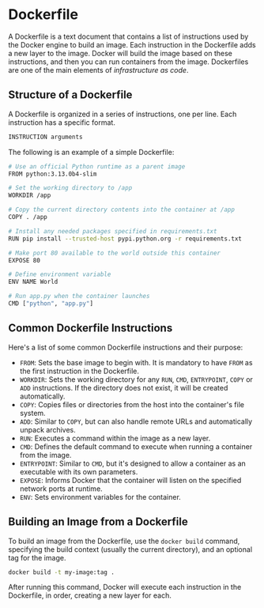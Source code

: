 # Dockerfile

A Dockerfile is a text document that contains a list of instructions used by the Docker engine to build an image. Each instruction in the Dockerfile adds a new layer to the image. Docker will build the image based on these instructions, and then you can run containers from the image. Dockerfiles are one of the main elements of *infrastructure as code*.

## Structure of a Dockerfile

A Dockerfile is organized in a series of instructions, one per line. Each instruction has a specific format.

```bash
INSTRUCTION arguments
```

The following is an example of a simple Dockerfile:

```bash
# Use an official Python runtime as a parent image
FROM python:3.13.0b4-slim

# Set the working directory to /app
WORKDIR /app

# Copy the current directory contents into the container at /app
COPY . /app

# Install any needed packages specified in requirements.txt
RUN pip install --trusted-host pypi.python.org -r requirements.txt

# Make port 80 available to the world outside this container
EXPOSE 80

# Define environment variable
ENV NAME World

# Run app.py when the container launches
CMD ["python", "app.py"]
```

## Common Dockerfile Instructions

Here's a list of some common Dockerfile instructions and their purpose:

- `FROM`: Sets the base image to begin with. It is mandatory to have `FROM` as the first instruction in the Dockerfile.
- `WORKDIR`: Sets the working directory for any `RUN`, `CMD`, `ENTRYPOINT`, `COPY` or `ADD` instructions. If the directory does not exist, it will be created automatically.
- `COPY`: Copies files or directories from the host into the container's file system.
- `ADD`: Similar to `COPY`, but can also handle remote URLs and automatically unpack archives.
- `RUN`: Executes a command within the image as a new layer.
- `CMD`: Defines the default command to execute when running a container from the image.
- `ENTRYPOINT`: Similar to `CMD`, but it's designed to allow a container as an executable with its own parameters.
- `EXPOSE`: Informs Docker that the container will listen on the specified network ports at runtime.
- `ENV`: Sets environment variables for the container.

## Building an Image from a Dockerfile

To build an image from the Dockerfile, use the `docker build` command, specifying the build context (usually the current directory), and an optional tag for the image.

```bash
docker build -t my-image:tag .
```

After running this command, Docker will execute each instruction in the Dockerfile, in order, creating a new layer for each.